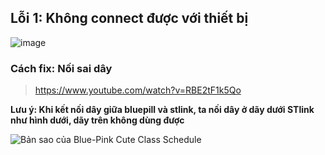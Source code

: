 ## Lỗi 1: Không connect được với thiết bị
![image](https://github.com/minchangggg/Stm32/assets/125820144/789db629-2e54-419c-bcdd-18e4777c57a5)
### Cách fix: Nối sai dây
> https://www.youtube.com/watch?v=RBE2tF1k5Qo

**Lưu ý: Khi kết nối dây giữa bluepill và stlink, ta nối dây ở dãy dưới STlink như hình dưới, dãy trên không dùng được**

![Bản sao của Blue-Pink Cute Class Schedule](https://github.com/minchangggg/Stm32/assets/125820144/8c9eb310-8564-4765-a49d-75a489fcb828)
